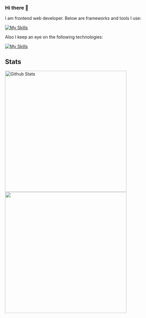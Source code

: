 ### Hi there 👋

I am frontend web developer. Below are frameworks and tools I use:

[![My Skills](https://skillicons.dev/icons?i=html,css,sass,js,ts,react,vue,vite,vscode,figma,postman,md,github,stackoverflow,discord)](https://skillicons.dev)

Also I keep an eye on the following technologies:

[![My Skills](https://skillicons.dev/icons?i=arduino,rust,dotnet)](https://skillicons.dev)

## Stats

<a href="https://github.com/ShinChven/">
    <img width="400" src="https://github-readme-stats.vercel.app/api?username=tastyteadev&show_icons=true&theme=onedark" alt="Github Stats" />
</a>
<br/>
<a href="https://github.com/ShinChven/">
    <img width="400" src="https://github-readme-stats.vercel.app/api/top-langs/?username=tastyteadev&theme=onedark&layout=compact&alt="Top Languages" />
</a>


<!--
**tastyteadev/tastyteadev** is a ✨ _special_ ✨ repository because its `README.md` (this file) appears on your GitHub profile.

Here are some ideas to get you started:

- 🔭 I’m currently working on ...
- 🌱 I’m currently learning ...
- 👯 I’m looking to collaborate on ...
- 🤔 I’m looking for help with ...
- 💬 Ask me about ...
- 📫 How to reach me: ...
- 😄 Pronouns: ...
- ⚡ Fun fact: ...
-->

